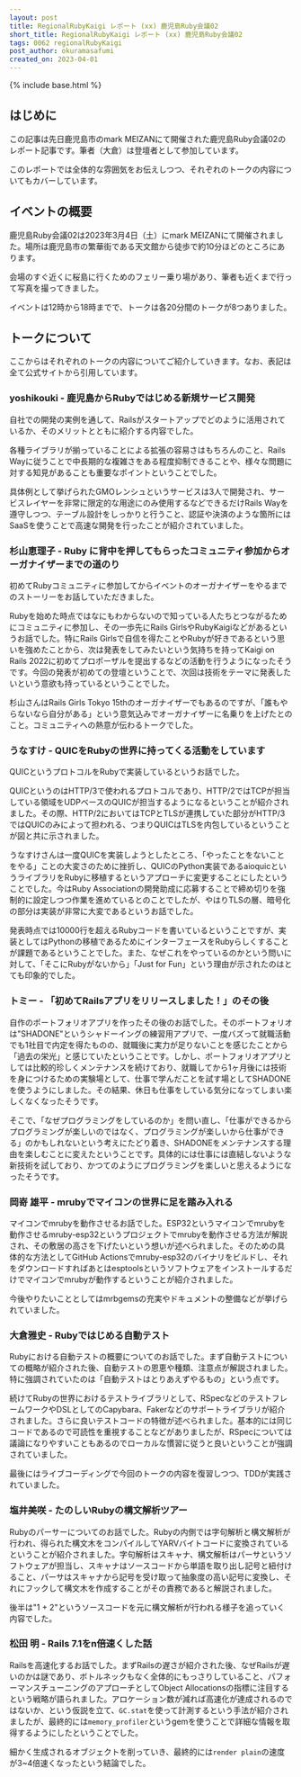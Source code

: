 ```yaml
---
layout: post
title: RegionalRubyKaigi レポート (xx) 鹿児島Ruby会議02
short_title: RegionalRubyKaigi レポート (xx) 鹿児島Ruby会議02
tags: 0062 regionalRubyKaigi
post_author: okuramasafumi
created_on: 2023-04-01
---
```


{% include base.html %}

## はじめに

この記事は先日鹿児島市のmark MEIZANにて開催された鹿児島Ruby会議02のレポート記事です。筆者（大倉）は登壇者として参加しています。

このレポートでは全体的な雰囲気をお伝えしつつ、それぞれのトークの内容についてもカバーしています。

## イベントの概要

鹿児島Ruby会議02は2023年3月4日（土）にmark MEIZANにて開催されました。場所は鹿児島市の繁華街である天文館から徒歩で約10分ほどのところにあります。

会場のすぐ近くに桜島に行くためのフェリー乗り場があり、筆者も近くまで行って写真を撮ってきました。

イベントは12時から18時までで、トークは各20分間のトークが8つありました。

## トークについて

ここからはそれぞれのトークの内容についてご紹介していきます。なお、表記は全て公式サイトから引用しています。

### yoshikouki - 鹿児島からRubyではじめる新規サービス開発

自社での開発の実例を通して、Railsがスタートアップでどのように活用されているか、そのメリットとともに紹介する内容でした。

各種ライブラリが揃っていることによる拡張の容易さはもちろんのこと、Rails Wayに従うことで中長期的な複雑さをある程度抑制できることや、様々な問題に対する知見があることも重要なポイントということでした。

具体例として挙げられたGMOレンシュというサービスは3人で開発され、サービスレイヤーを非常に限定的な用途にのみ使用するなどできるだけRails Wayを遵守しつつ、テーブル設計をしっかりと行うこと、認証や決済のような箇所にはSaaSを使うことで高速な開発を行ったことが紹介されていました。

### 杉山恵理子 - Ruby に背中を押してもらったコミュニティ参加からオーガナイザーまでの道のり

初めてRubyコミュニティに参加してからイベントのオーガナイザーをやるまでのストーリーをお話していただきました。

Rubyを始めた時点ではなにもわからないので知っている人たちとつながるためにコミュニティに参加し、その一歩先にRails GirlsやRubyKaigiなどがあるというお話でした。特にRails Girlsで自信を得たことやRubyが好きであるという思いを強めたことから、次は発表をしてみたいという気持ちを持ってKaigi on Rails 2022に初めてプロポーザルを提出するなどの活動を行うようになったそうです。今回の発表が初めての登壇ということで、次回は技術をテーマに発表したいという意欲も持っているということでした。

杉山さんはRails Girls Tokyo 15thのオーガナイザーでもあるのですが、「誰もやらないなら自分がある」という意気込みでオーガナイザーに名乗りを上げたとのこと。コミュニティへの熱意が伝わるトークでした。

### うなすけ - QUICをRubyの世界に持ってくる活動をしています

QUICというプロトコルをRubyで実装しているというお話でした。

QUICというのはHTTP/3で使われるプロトコルであり、HTTP/2ではTCPが担当している領域をUDPベースのQUICが担当するようになるということが紹介されました。その際、HTTP/2においてはTCPとTLSが連携していた部分がHTTP/3ではQUICのみによって担われる、つまりQUICはTLSを内包しているということが図と共に示されました。

うなすけさんは一度QUICを実装しようとしたところ、「やったことをないことをやる」ことの大変さのために挫折し、QUICのPython実装であるaioquicというライブラリをRubyに移植するというアプローチに変更することにしたということでした。今はRuby Associationの開発助成に応募することで締め切りを強制的に設定しつつ作業を進めているとのことでしたが、やはりTLSの層、暗号化の部分は実装が非常に大変であるというお話でした。

発表時点では10000行を超えるRubyコードを書いているということですが、実装としてはPythonの移植であるためにインターフェースをRubyらしくすることが課題であるということでした。また、なぜこれをやっているのかという問いに対して、「そこにRubyがないから」「Just for Fun」という理由が示されたのはとても印象的でした。

### トミー - 「初めてRailsアプリをリリースしました！」のその後

自作のポートフォリオアプリを作ったその後のお話でした。そのポートフォリオは"SHADONE"というシャドーイングの練習用アプリで、一度バズって就職活動でも1社目で内定を得たものの、就職後に実力が足りないことを感じたことから「過去の栄光」と感じていたということです。しかし、ポートフォリオアプリとしては比較的珍しくメンテナンスを続けており、就職してから1ヶ月後には技術を身につけるための実験場として、仕事で学んだことを試す場としてSHADONEを使うようにしました。その結果、休日も仕事をしている気分になってしまい楽しくなくなったそうです。

そこで、「なぜプログラミングをしているのか」を問い直し、「仕事ができるからプログラミングが楽しいのではなく、プログラミングが楽しいから仕事ができる」のかもしれないという考えにたどり着き、SHADONEをメンテナンスする理由を楽しむことに変えたということです。具体的には仕事には直結しないような新技術を試しており、かつてのようにプログラミングを楽しいと思えるようになったそうです。

### 岡嵜 雄平 - mrubyでマイコンの世界に足を踏み入れる

マイコンでmrubyを動作させるお話でした。ESP32というマイコンでmrubyを動作させるmruby-esp32というプロジェクトでmrubyを動作させる方法が解説され、その敷居の高さを下げたいという想いが述べられました。そのための具体的な方法としてGitHub Actionsでmruby-esp32のバイナリをビルドし、それをダウンロードすればあとはesptoolsというソフトウェアをインストールするだけでマイコンでmrubyが動作するということが紹介されました。

今後やりたいこととしてはmrbgemsの充実やドキュメントの整備などが挙げられていました。

### 大倉雅史 - Rubyではじめる自動テスト

Rubyにおける自動テストの概要についてのお話でした。まず自動テストについての概略が紹介された後、自動テストの恩恵や種類、注意点が解説されました。特に強調されていたのは「自動テストはとりあえずやるもの」という点です。

続けてRubyの世界におけるテストライブラリとして、RSpecなどのテストフレームワークやDSLとしてのCapybara、Fakerなどのサポートライブラリが紹介されました。さらに良いテストコードの特徴が述べられました。基本的には同じコードであるので可読性を重視することなどがありましたが、RSpecについては議論になりやすいこともあるのでローカルな慣習に従うと良いということが強調されていました。

最後にはライブコーディングで今回のトークの内容を復習しつつ、TDDが実践されていました。

### 塩井美咲 - たのしいRubyの構文解析ツアー

Rubyのパーサーについてのお話でした。Rubyの内側では字句解析と構文解析が行われ、得られた構文木をコンパイルしてYARVバイトコードに変換されているということが紹介されました。字句解析はスキャナ、構文解析はパーサというソフトウェアが担当し、スキャナはソースコードから単語を取り出し記号と紐付けること、パーサはスキャナから記号を受け取って抽象度の高い記号に変換し、それにフックして構文木を作成することがその責務であると解説されました。

後半は"1 + 2"というソースコードを元に構文解析が行われる様子を追っていく内容でした。

### 松田 明 - Rails 7.1をn倍速くした話

Railsを高速化するお話でした。まずRailsの遅さが紹介された後、なぜRailsが遅いのかは謎であり、ボトルネックもなく全体的にもっさりしていること、パフォーマンスチューニングのアプローチとしてObject Allocationsの指標に注目するという戦略が語られました。アロケーション数が減れば高速化が達成されるのではないか、という仮説を立て、`GC.stat`を使って計測するという手法が紹介されましたが、最終的には`memory_profiler`というgemを使うことで詳細な情報を取得するようにしたということでした。

細かく生成されるオブジェクトを削っていき、最終的には`render plain`の速度が3~4倍速くなったという結論でした。
